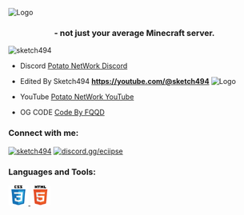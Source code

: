 ![Logo](https://cdn.discordapp.com/attachments/926612039588282368/1214464632190930974/logo.png?ex=65f93553&is=65e6c053&hm=6235ef948ef7d90650b2ea001f7a977556509e7296af18d467db05164b25b962&)

<h3 align="center">- not just your average Minecraft server.</h3>

<p align="left"> <img src="https://komarev.com/ghpvc/?username=sketch494&label=Profile%20views&color=0e75b6&style=flat" alt="sketch494" /> </p>

- Discord [Potato NetWork Discord](https://discord.com/invite/potato-network)

- Edited By Sketch494 **https://youtube.com/@sketch494**
![Logo](https://cdn.discordapp.com/attachments/926612039588282368/1214464656840724561/Sketch494.png?ex=65f93559&is=65e6c059&hm=a12e3e90436beb4dcaecbf21ab329484a1527adfe5901c4f4daabded60bcef04&)

- YouTube [Potato NetWork YouTube](https://www.youtube.com/channel/UClgQnUx7zNngwsHHeNIniSA)

- OG CODE [Code By FQQD](https://github.com/FQQD/MCServer-Web-Template)

<h3 align="left">Connect with me:</h3>
<p align="left">
<a href="https://www.youtube.com/c/sketch494" target="blank"><img align="center" src="https://raw.githubusercontent.com/rahuldkjain/github-profile-readme-generator/master/src/images/icons/Social/youtube.svg" alt="sketch494" height="30" width="40" /></a>
<a href="discord.gg/eciipse" target="blank"><img align="center" src="https://raw.githubusercontent.com/rahuldkjain/github-profile-readme-generator/master/src/images/icons/Social/discord.svg" alt="discord.gg/eciipse" height="30" width="40" /></a>
</p>

<h3 align="left">Languages and Tools:</h3>
<p align="left"> <a href="https://www.w3schools.com/css/" target="_blank" rel="noreferrer"> <img src="https://raw.githubusercontent.com/devicons/devicon/master/icons/css3/css3-original-wordmark.svg" alt="css3" width="40" height="40"/> </a> <a href="https://www.w3.org/html/" target="_blank" rel="noreferrer"> <img src="https://raw.githubusercontent.com/devicons/devicon/master/icons/html5/html5-original-wordmark.svg" alt="html5" width="40" height="40"/> </a> </p>
